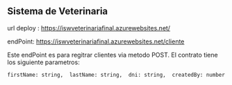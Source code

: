 ## Sistema de Veterinaria

url deploy :   https://iswveterinariafinal.azurewebsites.net/

endPoint: https://iswveterinariafinal.azurewebsites.net/cliente

Este endPoint es para regitrar clientes via metodo POST. El contrato tiene los siguiente parametros:

``
  firstName: string, 
  lastName: string, 
  dni: string, 
  createdBy: number
``

